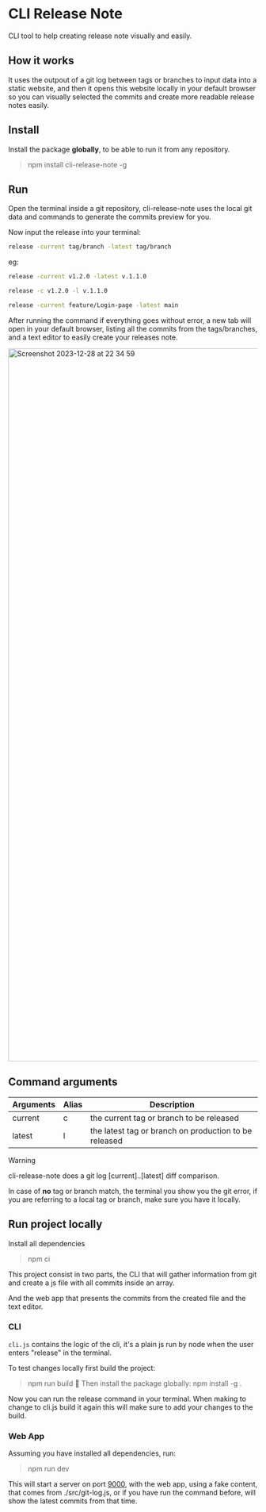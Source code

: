 # CLI Release Note 
CLI tool to help creating release note visually and easily.

## How it works
It uses the outpout of a git log between tags or branches to input data into a static website, and then
it opens this website locally in your default browser so you can visually selected the commits and create more
readable release notes easily.

## Install 
Install the package __globally__, to be able to run it from any repository.

> npm install cli-release-note -g

## Run

Open the terminal inside a git repository, cli-release-note uses the local git data and commands to generate the commits preview for you.

Now input the release into your terminal:
```bash
release -current tag/branch -latest tag/branch
```

eg:
```bash
release -current v1.2.0 -latest v.1.1.0 
```
```bash
release -c v1.2.0 -l v.1.1.0 
```
```bash
release -current feature/Login-page -latest main 
```

After running the command if everything goes without error, a new tab will open in your default browser, listing all the commits
from the tags/branches, and a text editor to easily create your releases note.

<img width="1438" alt="Screenshot 2023-12-28 at 22 34 59" src="https://github.com/IgorPieruccini/cli-release-note/assets/65550992/0307283a-8bbe-407c-9c46-0ff123aaaf91">

## Command arguments
Arguments | Alias | Description 
--- | --- | --- 
current | c | the current tag or branch to be released
latest | l | the latest tag or branch on production to be released

> [!WARNING]
> cli-release-note does a git log [current]..[latest] diff comparison.

In case of __no__ tag or branch match, the terminal you show you the git error,
if you are referring to a local tag or branch, make sure you have it locally.

## Run project locally

Install all dependencies
> npm ci

This project consist in two parts, the CLI that will gather information from git
and create a js file with all commits inside an array.

And the web app that presents the commits from the created file and the text editor.

### CLI
`cli.js` contains the logic of the cli, it's a plain js run by node when the user
enters "release" in the terminal.

To test changes locally first build the project:
> npm run build

Then install the package globally:
> npm install -g .

Now you can run the release command in your terminal.
When making to change to cli.js build it again this will make sure to add your changes to
the build.

### Web App

Assuming you have installed all dependencies, run:
> npm run dev

This will start a server on port [9000](http://localhost:9000), with the web app, using a fake content,
that comes from ./src/git-log.js, or if you have run the command before, will show the latest commits from that time.
